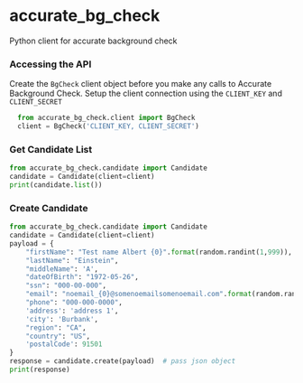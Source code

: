 # accurate_bg_check
Python client for accurate background check

### Accessing the API
Create the `BgCheck` client object before you make any calls to Accurate Background Check. Setup the client connection using the `CLIENT_KEY` and `CLIENT_SECRET`

```python
  from accurate_bg_check.client import BgCheck
  client = BgCheck('CLIENT_KEY, CLIENT_SECRET')
```
  
### Get Candidate List
```python
from accurate_bg_check.candidate import Candidate
candidate = Candidate(client=client)
print(candidate.list())
```

### Create Candidate
```python
from accurate_bg_check.candidate import Candidate
candidate = Candidate(client=client)
payload = {
    "firstName": "Test name Albert {0}".format(random.randint(1,999)),
    "lastName": "Einstein",
    "middleName": 'A',
    "dateOfBirth": "1972-05-26",
    "ssn": "000-00-000",
    "email": "noemail_{0}@somenoemailsomenoemail.com".format(random.randint(1000,9999999999)),
    "phone": "000-000-0000",
    'address': 'address 1',
    'city': 'Burbank',
    "region": "CA",
    "country": "US",
    'postalCode': 91501
}
response = candidate.create(payload)  # pass json object
print(response)
```
